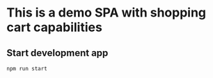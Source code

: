 # This is a demo SPA with shopping cart capabilities

## Start development app
```
npm run start
```